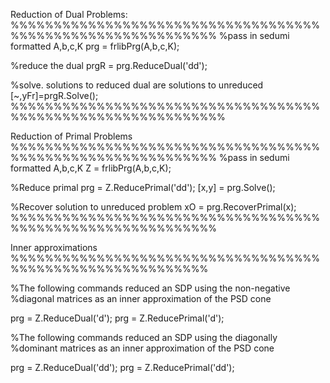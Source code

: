 Reduction of Dual Problems:
%%%%%%%%%%%%%%%%%%%%%%%%%%%%%%%%%%%%%%%%%%%%%%%%%%%%%%%%%%%%
%pass in sedumi formatted A,b,c,K
prg = frlibPrg(A,b,c,K);

%reduce the dual
prgR = prg.ReduceDual('dd');

%solve. solutions to reduced dual are solutions to unreduced
[~,yFr]=prgR.Solve();
%%%%%%%%%%%%%%%%%%%%%%%%%%%%%%%%%%%%%%%%%%%%%%%%%%%%%%%%%%%%%


Reduction of Primal Problems
%%%%%%%%%%%%%%%%%%%%%%%%%%%%%%%%%%%%%%%%%%%%%%%%%%%%%%%%%%%%
%pass in sedumi formatted A,b,c,K
Z = frlibPrg(A,b,c,K);

%Reduce primal
prg = Z.ReducePrimal('dd');
[x,y] = prg.Solve();

%Recover solution to unreduced problem
xO = prg.RecoverPrimal(x);
%%%%%%%%%%%%%%%%%%%%%%%%%%%%%%%%%%%%%%%%%%%%%%%%%%%%%%%%%%%%



Inner approximations
%%%%%%%%%%%%%%%%%%%%%%%%%%%%%%%%%%%%%%%%%%%%%%%%%%%%%%%%%%%

%The following commands reduced an SDP using the non-negative
%diagonal  matrices as an inner approximation of the PSD cone

prg = Z.ReduceDual('d');
prg = Z.ReducePrimal('d');


%The following commands reduced an SDP using the diagonally
%dominant matrices as an inner approximation of the PSD cone

prg = Z.ReduceDual('dd');
prg = Z.ReducePrimal('dd');



